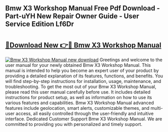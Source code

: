 ## Bmw X3 Workshop Manual Free Pdf Download - Part-uYH New Repair Owner Guide - User Service Edition Lf6Dr

# <h2><a href="http://bc85449.oget.top/?id=Bmw+X3+Workshop+Manual">🔗Download New 👉🔴 Bmw X3 Workshop Manual</a></h2>

[![Bmw X3 Workshop Manual new download](https://i.imgur.com/5g1atiW.png)](http://bc85449.oget.top/?id=Bmw+X3+Workshop+Manual)
Greetings and welcome to the user manual for your newly obtained Bmw X3 Workshop Manual. This manual is intended to help you become an expert user of your product by providing a detailed explanation of its features, functions, and benefits. You will find step-by-step instructions for installation, usage, maintenance, and troubleshooting. To get the most out of your Bmw X3 Workshop Manual, please read this user manual carefully before use. It includes detailed instructions for product setup, as well as information on how to use its various features and capabilities. Bmw X3 Workshop Manual advanced features include geolocation, smart alerts, customizable themes, and multi-user access, all easily controlled through the user-friendly and intuitive interface. Dedicated Customer Support Bmw X3 Workshop Manual. We are committed to providing you with personalized and timely support.
